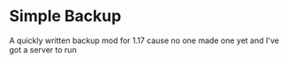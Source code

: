 # Simple Backup

A quickly written backup mod for 1.17 cause no one made one yet and I've got a server to run
